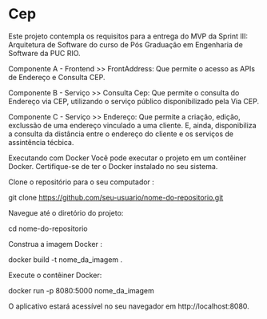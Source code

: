 # Cep

Este projeto contempla os requisitos para a entrega do MVP da Sprint III: Arquitetura de Software do curso de Pós Graduação em Engenharia de Software da PUC RIO.

Componente A - Frontend >> FrontAddress: Que permite o acesso as APIs de Endereço e Consulta CEP.

Componente B - Serviço >> Consulta Cep: Que permite o consulta do Endereço via CEP, utilizando o serviço público disponibilizado pela Via CEP.

Componente C - Serviço >> Endereço: Que permite a criação, edição, exclussão de uma endereço vinculado a uma cliente. E, ainda, disponibiliza a consulta da distância entre o endereço do cliente e os serviços de assintência técbica.

Executando com Docker Você pode executar o projeto em um contêiner Docker. Certifique-se de ter o Docker instalado no seu sistema.

Clone o repositório para o seu computador :

git clone https://github.com/seu-usuario/nome-do-repositorio.git

Navegue até o diretório do projeto:

cd nome-do-repositorio

Construa a imagem Docker :

docker build -t nome_da_imagem .

Execute o contêiner Docker:

docker run -p 8080:5000 nome_da_imagem

O aplicativo estará acessível no seu navegador em http://localhost:8080.
